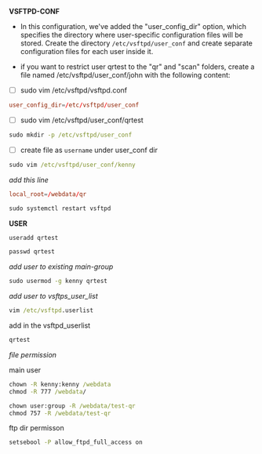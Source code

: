 **VSFTPD-CONF**

* In this configuration, we've added the "user_config_dir" option, which specifies the directory where user-specific configuration files will be stored. Create the directory `/etc/vsftpd/user_conf` and create separate configuration files for each user inside it.

* if you want to restrict user qrtest to the "qr" and "scan" folders, create a file named /etc/vsftpd/user_conf/john with the following content:


- [ ] sudo vim /etc/vsftpd/vsftpd.conf

```cnf
user_config_dir=/etc/vsftpd/user_conf
```
- [ ] sudo vim /etc/vsftpd/user_conf/qrtest

```cmd
sudo mkdir -p /etc/vsftpd/user_conf
```
- [ ] create file as `username` under user_conf dir

```cmd
sudo vim /etc/vsftpd/user_conf/kenny
```

_add this line_ 
```cnf
local_root=/webdata/qr
```

```cmd
sudo systemctl restart vsftpd
```

**USER**

```cmd
useradd qrtest
```
```cmd
passwd qrtest
```
_add user to existing main-group_
```cmd
sudo usermod -g kenny qrtest
```

_add user to vsftps_user_list_

```cmd
vim /etc/vsftpd.userlist 
```
add in the vsftpd_userlist

```bash
qrtest
```
_file permission_

main user
```cmd
chown -R kenny:kenny /webdata
chmod -R 777 /webdata/
```

```cmd
chown user:group -R /webdata/test-qr
chmod 757 -R /webdata/test-qr
```

ftp dir permisson

```cmd
setsebool -P allow_ftpd_full_access on
```




